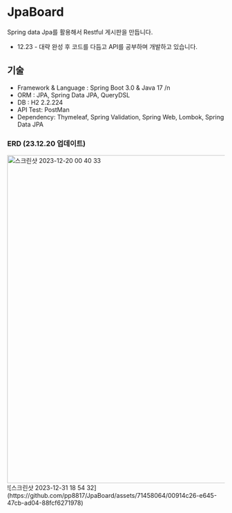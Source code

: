 # JpaBoard
Spring data Jpa를 활용해서 Restful 게시판을 만듭니다.
- 12.23 - 대략 완성 후 코드를 다듬고 API를 공부하며 개발하고 있습니다.

## 기술
- Framework & Language : Spring Boot 3.0 & Java 17 /n
- ORM : JPA, Spring Data JPA, QueryDSL 
- DB : H2 2.2.224
- API Test: PostMan
- Dependency: Thymeleaf, Spring Validation, Spring Web, Lombok, Spring Data JPA

### ERD (23.12.20 업데이트)
<img width="760" alt="스크린샷 2023-12-20 00 40 33" src="https://github.com/pp8817/JpaBoard/assets/71458064/2d9c2991-901c-46b9-9287-9da1944fd894">
![스크린샷 2023-12-31 18 54 32](https://github.com/pp8817/JpaBoard/assets/71458064/00914c26-e645-47cb-ad04-88fcf6271978)

